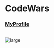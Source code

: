 # CodeWars
### [MyProfile](https://www.codewars.com/users/EDZakharov)
\
![large](https://github.com/EDZakharov/CodeWars/assets/81650829/b9d88953-9368-49dd-bec5-14f29835dccd)

